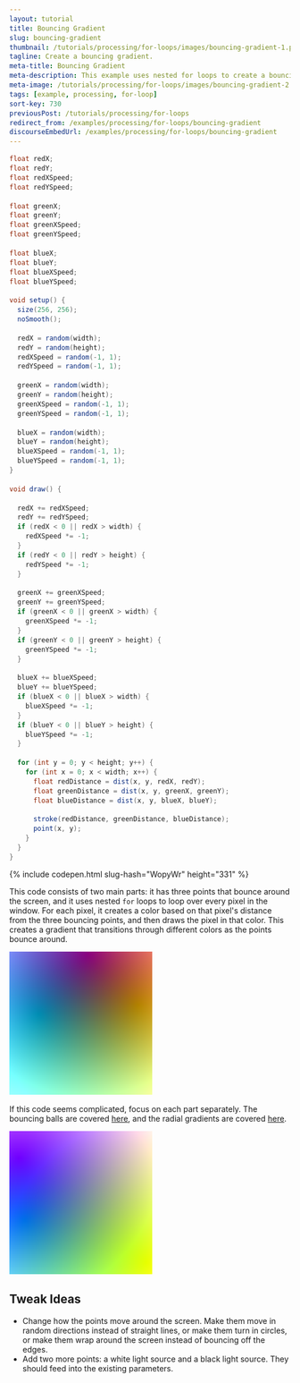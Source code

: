 ```yaml
---
layout: tutorial
title: Bouncing Gradient
slug: bouncing-gradient
thumbnail: /tutorials/processing/for-loops/images/bouncing-gradient-1.png
tagline: Create a bouncing gradient.
meta-title: Bouncing Gradient
meta-description: This example uses nested for loops to create a bouncing gradient.
meta-image: /tutorials/processing/for-loops/images/bouncing-gradient-2.png
tags: [example, processing, for-loop]
sort-key: 730
previousPost: /tutorials/processing/for-loops
redirect_from: /examples/processing/for-loops/bouncing-gradient
discourseEmbedUrl: /examples/processing/for-loops/bouncing-gradient
---
```


```java
float redX;
float redY;
float redXSpeed;
float redYSpeed;

float greenX;
float greenY;
float greenXSpeed;
float greenYSpeed;

float blueX;
float blueY;
float blueXSpeed;
float blueYSpeed;

void setup() {
  size(256, 256);
  noSmooth();

  redX = random(width);
  redY = random(height);
  redXSpeed = random(-1, 1);
  redYSpeed = random(-1, 1);

  greenX = random(width);
  greenY = random(height);
  greenXSpeed = random(-1, 1);
  greenYSpeed = random(-1, 1);

  blueX = random(width);
  blueY = random(height);
  blueXSpeed = random(-1, 1);
  blueYSpeed = random(-1, 1);
}

void draw() {

  redX += redXSpeed;
  redY += redYSpeed;
  if (redX < 0 || redX > width) {
    redXSpeed *= -1;
  }
  if (redY < 0 || redY > height) {
    redYSpeed *= -1;
  }

  greenX += greenXSpeed;
  greenY += greenYSpeed;
  if (greenX < 0 || greenX > width) {
    greenXSpeed *= -1;
  }
  if (greenY < 0 || greenY > height) {
    greenYSpeed *= -1;
  }

  blueX += blueXSpeed;
  blueY += blueYSpeed;
  if (blueX < 0 || blueX > width) {
    blueXSpeed *= -1;
  }
  if (blueY < 0 || blueY > height) {
    blueYSpeed *= -1;
  }

  for (int y = 0; y < height; y++) {
    for (int x = 0; x < width; x++) {
      float redDistance = dist(x, y, redX, redY);
      float greenDistance = dist(x, y, greenX, greenY);
      float blueDistance = dist(x, y, blueX, blueY);

      stroke(redDistance, greenDistance, blueDistance);
      point(x, y);
    }
  }
}
```

{% include codepen.html slug-hash="WopyWr" height="331" %}

This code consists of two main parts: it has three points that bounce around the screen, and it uses nested `for` loops to loop over every pixel in the window. For each pixel, it creates a color based on that pixel's distance from the three bouncing points, and then draws the pixel in that color. This creates a gradient that transitions through different colors as the points bounce around.

![gradient](/tutorials/processing/for-loops/images/bouncing-gradient-3.png)

If this code seems complicated, focus on each part separately. The bouncing balls are covered [here](/tutorials/processing/animation), and the radial gradients are covered [here](/examples/processing/for-loops/radial-gradient).

![gradient](/tutorials/processing/for-loops/images/bouncing-gradient-4.png)

## Tweak Ideas
- Change how the points move around the screen. Make them move in random directions instead of straight lines, or make them turn in circles, or make them wrap around the screen instead of bouncing off the edges.
- Add two more points: a white light source and a black light source. They should feed into the existing parameters.
